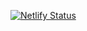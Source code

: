 [![Netlify Status](https://api.netlify.com/api/v1/badges/ddbec77c-3cc7-4055-908b-e6c790624650/deploy-status)](https://app.netlify.com/sites/personal-portfolio-02/deploys)
